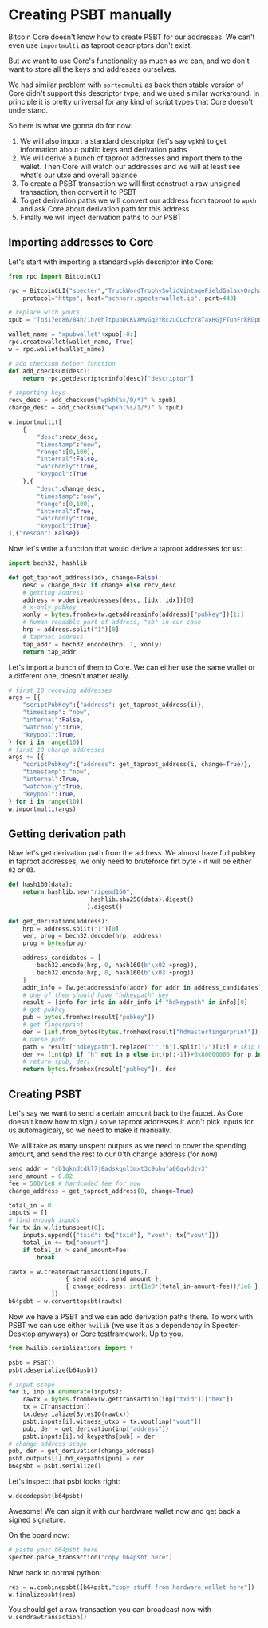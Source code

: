 # Creating PSBT manually

Bitcoin Core doesn't know how to create PSBT for our addresses. We can't even use `importmulti` as taproot descriptors don't exist.

But we want to use Core's functionality as much as we can, and we don't want to store all the keys and addresses ourselves.

We had similar problem with `sortedmulti` as back then stable version of Core didn't support this descriptor type, and we used similar workaround. In principle it is pretty universal for any kind of script types that Core doesn't understand.

So here is what we gonna do for now:

1. We will also import a standard descriptor (let's say `wpkh`) to get information about public keys and derivation paths
2. We will derive a bunch of taproot addresses and import them to the wallet. Then Core will watch our addresses and we will at least see what's our utxo and overall balance
3. To create a PSBT transaction we will first construct a raw unsigned transaction, then convert it to PSBT
4. To get derivation paths we will convert our address from taproot to `wpkh` and ask Core about derivation path for this address
5. Finally we will inject derivation paths to our PSBT

## Importing addresses to Core

Let's start with importing a standard `wpkh` descriptor into Core:

```py
from rpc import BitcoinCLI

rpc = BitcoinCLI("specter","TruckWordTrophySolidVintageFieldGalaxyOrphanSeek", 
    protocol="https", host="schnorr.specterwallet.io", port=443)

# replace with yours
xpub = "[b317ec86/84h/1h/0h]tpubDCKVXMvGq2YRczuCLcfcY8TaxHGjFTuhFrkRGpBk4DXmQeJXM3JAz8ijxTS59PZQBUtiq5wkstpzgvow7A25F4vDbmiAEy3rE4xHcR2XUUq"

wallet_name = "xpubwallet"+xpub[-8:]
rpc.createwallet(wallet_name, True)
w = rpc.wallet(wallet_name)

# add checksum helper function
def add_checksum(desc):
    return rpc.getdescriptorinfo(desc)["descriptor"]

# importing keys
recv_desc = add_checksum("wpkh(%s/0/*)" % xpub)
change_desc = add_checksum("wpkh(%s/1/*)" % xpub)

w.importmulti([
    {
        "desc":recv_desc,
        "timestamp":"now",
        "range":[0,100],
        "internal":False,
        "watchonly":True,
        "keypool":True
    },{
        "desc":change_desc,
        "timestamp":"now",
        "range":[0,100],
        "internal":True,
        "watchonly":True,
        "keypool":True}
],{"rescan": False})
```

Now let's write a function that would derive a taproot addresses for us:

```py
import bech32, hashlib

def get_taproot_address(idx, change=False):
    desc = change_desc if change else recv_desc
    # getting address
    address = w.deriveaddresses(desc, [idx, idx])[0]
    # x-only pubkey
    xonly = bytes.fromhex(w.getaddressinfo(address)["pubkey"])[1:]
    # human readable part of address, "sb" in our case
    hrp = address.split("1")[0]
    # taproot address
    tap_addr = bech32.encode(hrp, 1, xonly)
    return tap_addr
```

Let's import a bunch of them to Core. We can either use the same wallet or a different one, doesn't matter really.

```py
# first 10 receving addresses
args = [{
    "scriptPubKey":{"address": get_taproot_address(i)},
    "timestamp": "now",  
    "internal":False,
    "watchonly":True,
    "keypool":True,
} for i in range(10)]
# first 10 change addresses
args += [{
    "scriptPubKey":{"address": get_taproot_address(i, change=True)},
    "timestamp": "now",  
    "internal":True,
    "watchonly":True,
    "keypool":True,
} for i in range(10)]
w.importmulti(args)
```

## Getting derivation path

Now let's get derivation path from the address. We almost have full pubkey in taproot addresses, we only need to bruteforce firt byte - it will be either `02` or `03`.

```py
def hash160(data):
    return hashlib.new("ripemd160",
                       hashlib.sha256(data).digest()
                      ).digest()

def get_derivation(address):
    hrp = address.split("1")[0]
    ver, prog = bech32.decode(hrp, address)
    prog = bytes(prog)

    address_candidates = [
        bech32.encode(hrp, 0, hash160(b'\x02'+prog)),
        bech32.encode(hrp, 0, hash160(b'\x03'+prog))
    ]
    addr_info = [w.getaddressinfo(addr) for addr in address_candidates]
    # one of them should have "hdkeypath" key
    result = [info for info in addr_info if "hdkeypath" in info][0]
    # get pubkey
    pub = bytes.fromhex(result["pubkey"])
    # get fingerprint
    der = [int.from_bytes(bytes.fromhex(result["hdmasterfingerprint"]),"little")]
    # parse path
    path = result["hdkeypath"].replace("'","h").split("/")[1:] # skip m/
    der += [int(p) if "h" not in p else int(p[:-1])+0x80000000 for p in path]
    # return (pub, der)
    return bytes.fromhex(result["pubkey"]), der
```

## Creating PSBT

Let's say we want to send a certain amount back to the faucet. As Core doesn't know how to sign / solve taproot addresses it won't pick inputs for us automagicaly, so we need to make it manually.

We will take as many unspent outputs as we need to cover the spending amount, and send the rest to our 0'th change address (for now)

```py
send_addr = "sb1qkndcdkl7j8adskqnl3mxt3c9uhufa06qvhdzv3"
send_amount = 0.02
fee = 500/1e8 # hardcoded fee for now
change_address = get_taproot_address(0, change=True)

total_in = 0
inputs = []
# find enough inputs
for tx in w.listunspent(0):
    inputs.append({"txid": tx["txid"], "vout": tx["vout"]})
    total_in += tx["amount"]
    if total_in > send_amount+fee:
        break

rawtx = w.createrawtransaction(inputs,[
                { send_addr: send_amount },
                { change_address: int(1e8*(total_in-amount-fee))/1e8 }, # to handle round errors
            ])
b64psbt = w.converttopsbt(rawtx)
```

Now we have a PSBT and we can add derivation paths there. To work with PSBT we can use either `hwilib` (we use it as a dependency in Specter-Desktop anyways) or Core testframework. Up to you.

```py
from hwilib.serializations import *

psbt = PSBT()
psbt.deserialize(b64psbt)

# input scope
for i, inp in enumerate(inputs):
    rawtx = bytes.fromhex(w.gettransaction(inp["txid"])["hex"])
    tx = CTransaction()
    tx.deserialize(BytesIO(rawtx))
    psbt.inputs[i].witness_utxo = tx.vout[inp["vout"]]
    pub, der = get_derivation(inp["address"])
    psbt.inputs[i].hd_keypaths[pub] = der
# change address scope
pub, der = get_derivation(change_address)
psbt.outputs[1].hd_keypaths[pub] = der
b64psbt = psbt.serialize()
```

Let's inspect that psbt looks right:

```py
w.decodepsbt(b64psbt)
```

Awesome! We can sign it with our hardware wallet now and get back a signed signature.

On the board now:

```py
# paste your b64psbt here
specter.parse_transaction("copy b64psbt here")
```

Now back to normal python:

```py
res = w.combinepsbt([b64psbt,"copy stuff from hardware wallet here"])
w.finalizepsbt(res)
```

You should get a raw transaction you can broadcast now with `w.sendrawtransaction()`

